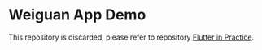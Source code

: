# Weiguan App Demo

This repository is discarded, please refer to repository [Flutter in Practice](https://github.com/jaggerwang/flutter-in-practice).
